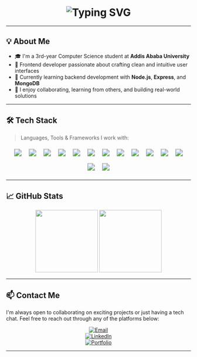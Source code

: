 <h1 align="center">
  <img src="https://readme-typing-svg.demolab.com?font=Fira+Code&duration=3000&pause=1000&center=true&vCenter=true&width=435&lines=Hello%2C+I'm+Abel+Getachew!;FrontEnd+Developer+%F0%9F%94%A5;Computer+Science+Student+%F0%9F%8E%93;Always+learning+and+building...+%F0%9F%9A%80" alt="Typing SVG" />
</h1>

---

## 💡 About Me

- 🎓 I'm a 3rd-year Computer Science student at **Addis Ababa University**
- 🎨 Frontend developer passionate about crafting clean and intuitive user interfaces
- 🔧 Currently learning backend development with **Node.js**, **Express**, and **MongoDB**
- 💬 I enjoy collaborating, learning from others, and building real-world solutions

---
## 🛠️ Tech Stack

> Languages, Tools & Frameworks I work with:

<p align="center">
  <img style="transform: scale(1.25); margin:10px;" src="https://img.shields.io/badge/HTML5-E34F26?logo=html5&logoColor=white" />
  <img style="transform: scale(1.25); margin:10px;" src="https://img.shields.io/badge/CSS3-1572B6?logo=css3&logoColor=white" />
  <img style="transform: scale(1.25); margin:10px;" src="https://img.shields.io/badge/JavaScript-F7DF1E?logo=javascript&logoColor=black" />
  <img style="transform: scale(1.25); margin:10px;" src="https://img.shields.io/badge/TypeScript-3178C6?logo=typescript&logoColor=white" />
  <img style="transform: scale(1.25); margin:10px;" src="https://img.shields.io/badge/React-61DAFB?logo=react&logoColor=black" />
  <img style="transform: scale(1.25); margin:10px;" src="https://img.shields.io/badge/TailwindCSS-38B2AC?logo=tailwind-css&logoColor=white" />
  <img style="transform: scale(1.25); margin:10px;" src="https://img.shields.io/badge/Node.js-339933?logo=node.js&logoColor=white" />
  <img style="transform: scale(1.25); margin:10px;" src="https://img.shields.io/badge/Express.js-000000?logo=express&logoColor=white" />
  <img style="transform: scale(1.25); margin:10px;" src="https://img.shields.io/badge/MongoDB-47A248?logo=mongodb&logoColor=white" />
  <img style="transform: scale(1.25); margin:10px;" src="https://img.shields.io/badge/MySQL-4479A1?logo=mysql&logoColor=white" />
  <img style="transform: scale(1.25); margin:10px;" src="https://img.shields.io/badge/Git-F05032?logo=git&logoColor=white" />
  <img style="transform: scale(1.25); margin:10px;" src="https://img.shields.io/badge/GitHub-181717?logo=github&logoColor=white" />
  <img style="transform: scale(1.25); margin:10px;" src="https://img.shields.io/badge/Vercel-000000?logo=vercel&logoColor=white" />
  <img style="transform: scale(1.25); margin:10px;" src="https://img.shields.io/badge/Render-0099E5?logo=render&logoColor=white" />
</p>

---

## 📈 GitHub Stats

<p align="center">
  <img src="https://github-readme-stats.vercel.app/api?username=abels-dev&show_icons=true&theme=default" height="170" />
  <img src="https://github-readme-stats.vercel.app/api/top-langs/?username=abels-dev&layout=compact" height="170" />
</p>

---

## 📫 Contact Me

I'm always open to collaborating on exciting projects or just having a tech chat. Feel free to reach out through any of the platforms below:

<p align="center">
  <a href="mailto:abelgetachew143@gmail.com" target="_blank">
    <img alt="Email" src="https://img.shields.io/badge/Email-abelgetachew143@gmail.com-D14836?style=for-the-badge&logo=gmail&logoColor=white" />
  </a><br/>
  <a href="https://www.linkedin.com/in/abel-getachew-a53232366" target="_blank">
    <img alt="LinkedIn" src="https://img.shields.io/badge/LinkedIn-0077B5?style=for-the-badge&logo=linkedin&logoColor=white" />
  </a><br/>
  <a href="https://abels-portfolio.vercel.app/" target="_blank">
    <img alt="Portfolio" src="https://img.shields.io/badge/Portfolio-Visit-000?style=for-the-badge&logo=vercel&logoColor=white" />
  </a><br/>
</p>

---


